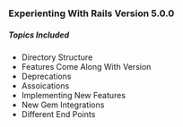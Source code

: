 ### Experienting With Rails Version 5.0.0

##### Topics Included

- Directory Structure
- Features Come Along With Version
- Deprecations
- Assoications
- Implementing New Features
- New Gem Integrations
- Different End Points

